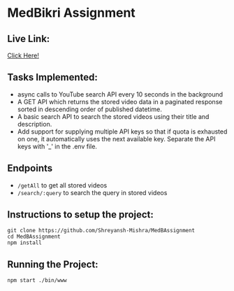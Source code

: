 # MedBikri Assignment

## Live Link:
[Click Here!](https://medbikri-shreyansh-mishra.herokuapp.com/)

## Tasks Implemented:
- async calls to YouTube search API every 10 seconds in the background
- A GET API which returns the stored video data in a paginated response sorted in descending order of published datetime.
- A basic search API to search the stored videos using their title and description.
- Add support for supplying multiple API keys so that if quota is exhausted on one, it automatically uses the next available key. Separate the API keys with '_' in the .env file.

## Endpoints
- `/getAll` to get all stored videos
- `/search/:query` to search the query in stored videos

## Instructions to setup the project:
```
git clone https://github.com/Shreyansh-Mishra/MedBAssignment
cd MedBAssignment
npm install
```

## Running the Project:
```
npm start ./bin/www
```
